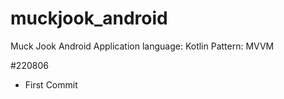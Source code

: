 # muckjook_android
Muck Jook Android Application
language: Kotlin
Pattern: MVVM

#220806
- First Commit